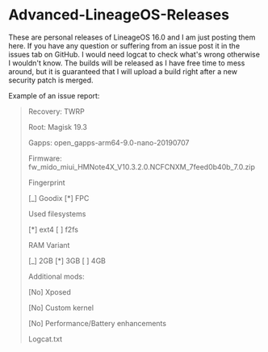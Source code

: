 # Advanced-LineageOS-Releases

These are personal releases of LineageOS 16.0 and I am just posting them here. If you have any question or suffering from an issue post it in the issues tab on GitHub. I would need logcat to check what's wrong otherwise I wouldn't know. The builds will be released as I have free time to mess around, but it is guaranteed that I will upload a build right after a new security patch is merged.

Example of an issue report:
>
>Recovery: TWRP
>
>Root: Magisk 19.3
>
>Gapps: open_gapps-arm64-9.0-nano-20190707
>
>Firmware: fw_mido_miui_HMNote4X_V10.3.2.0.NCFCNXM_7feed0b40b_7.0.zip
>
>
>Fingerprint
>
>[_] Goodix [*] FPC
>
>Used filesystems
>
>[*] ext4 [ ] f2fs
>
>RAM Variant
>
>[_] 2GB [*] 3GB [ ] 4GB
>
>Additional mods:
>
>[No] Xposed
>
>[No] Custom kernel
>
>[No] Performance/Battery enhancements
>
>
>Logcat.txt
>
